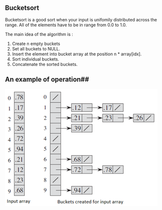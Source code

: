 ## Bucketsort ##

Bucketsort is a good sort when your input is unifomily distributed across the range.
All of the elements have to be in range from 0.0 to 1.0.

The main idea of the algorithm is :

1) Create n empty buckets
2) Set all buckets to NULL.
3) Insert the element into bucket array at the position n * array[idx].
4) Sort individual buckets.
5) Concatenate the sorted buckets.

## An example of operation##

![Bucketsort example](BucketSort.png)